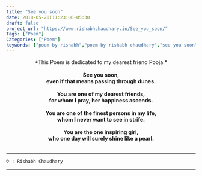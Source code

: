 ```yaml
---
title: "See you soon"
date: 2018-05-20T11:23:06+05:30
draft: false
project_url: "https://www.rishabhchaudhary.in/See_you_soon/"
Tags: ["Poem"]
Categories: ["Poem"]
keywords: ["poem by rishabh","poem by rishabh chaudhary","see you soon"]
---
```



<center>
*This Poem is dedicated to my dearest friend Pooja.*<br><br>
<b>
See you soon,<br>
even if that means passing through dunes.<br><br>
You are one of my dearest friends,<br>
for whom I pray, her happiness ascends.<br><br>
You are one of the finest persons in my life,<br>
whom I never want to see in strife.<br><br>
You are the one inspiring girl,<br>
who one day will surely shine like a pearl.<br><br>
</b></center>

___________________________________________
```
© : Rishabh Chaudhary
```

___________________________________________
